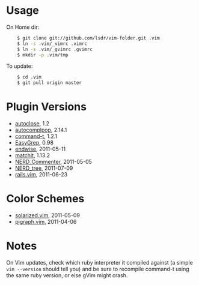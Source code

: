 # Usage

On Home dir:

```sh
    $ git clone git://github.com/lsdr/vim-folder.git .vim  
    $ ln -s .vim/_vimrc .vimrc  
    $ ln -s .vim/_gvimrc .gvimrc  
    $ mkdir -p .vim/tmp  
```

To update:

```sh
    $ cd .vim
    $ git pull origin master
```

# Plugin Versions

* [autoclose](http://www.vim.org/scripts/script.php?script_id=1849), 1.2
* [autocomplpop](http://www.vim.org/scripts/script.php?script_id=1879), 2.14.1
* [command-t](http://www.vim.org/scripts/script.php?script_id=3025), 1.2.1
* [EasyGrep](http://www.vim.org/scripts/script.php?script_id=2438), 0.98
* [endwise](http://github.com/tpope/vim-endwise), 2011-05-11
* [matchit](http://www.vim.org/scripts/script.php?script_id=39), 1.13.2
* [NERD_Commenter][nerdcommenter], 2011-05-05
* [NERD_tree][nerdtree], 2011-07-09
* [rails.vim](http://github.com/tpope/vim-rails), 2011-06-23

# Color Schemes

* [solarized.vim](https://github.com/altercation/solarized/raw/master/vim-colors-solarized/colors/solarized.vim), 2011-05-09
* [pigraph.vim](https://raw.github.com/fmeyer/vim-pigraph/master/colors/pigraph.vim), 2011-04-06

# Notes

On Vim updates, check which ruby interpreter it compiled against (a simple `vim --version`
should tell you) and be sure to recompile command-t using the same ruby version,
or else gVim might crash.

[nerdtree]: http://github.com/scrooloose/nerdtree
[nerdtree-vimorg]: http://www.vim.org/scripts/script.php?script_id=1658 
[nerdcommenter]: http://github.com/scrooloose/nerdcommenter
[nerdcommenter-vimorg]: http://www.vim.org/scripts/script.php?script_id=1218
